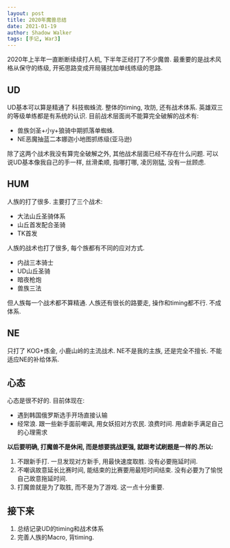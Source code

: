 ```yaml
---
layout: post
title: 2020年魔兽总结
date: 2021-01-19
author: Shadow Walker
tags: [手记, War3]
---
```


2020年上半年一直断断续续打人机, 下半年正经打了不少魔兽.  最重要的是战术风格从保守的练级, 开拓思路变成开局骚扰加单线练级的思路. 

## UD

UD基本可以算是精通了 科技蜘蛛流. 整体的timing, 攻防, 还有战术体系. 英雄双三的等级单练都是有系统的认识.  目前战术层面尚不能算完全破解的战术有: 

- 兽族剑圣+小y+狼骑中期抓落单蜘蛛.
- NE恶魔抽蓝二本娜迦小地图抓练级(亚马逊)

除了这两个战术我没有算完全破解之外, 其他战术层面已经不存在什么问题. 可以说UD基本像我自己的手一样, 丝滑柔顺, 指哪打哪, 凌厉刚猛, 没有一丝顾虑. 

## HUM

人族的打了很多. 主要打了三个战术: 

- 大法山丘圣骑体系
- 山丘首发配合圣骑
- TK首发

人族的战术也打了很多, 每个族都有不同的应对方式. 

- 内战三本骑士
- UD山丘圣骑
- 暗夜枪炮
- 兽族三法

但人族每一个战术都不算精通. 人族还有很长的路要走, 操作和timing都不行. 不成体系. 

## NE

只打了 KOG+炼金, 小鹿山岭的主流战术.  NE不是我的主族, 还是完全不擅长. 不能适应NE的补给体系. 

## 心态

心态是很不好的. 目前体现在: 

- 遇到韩国俄罗斯选手开场直接认输
- 经常浪. 跟一些新手面前嘲讽, 用女妖招对方农民. 浪费时间. 用虐新手满足自己的心理需求

**以后要明确, 打魔兽不是休闲, 而是想要挑战更强, 就跟考试刷题是一样的.所以:**

1. 不跟新手打. 一旦发现对方新手, 用最快速度取胜. 没有必要拖延时间. 
2. 不嘲讽故意延长比赛时间, 能结束的比赛要用最短时间结束. 没有必要为了愉悦自己故意拖延时间. 
3. 打魔兽就是为了取胜, 而不是为了游戏. 这一点十分重要. 


## 接下来

1. 总结记录UD的timing和战术体系
2. 完善人族的Macro, 背timing. 

